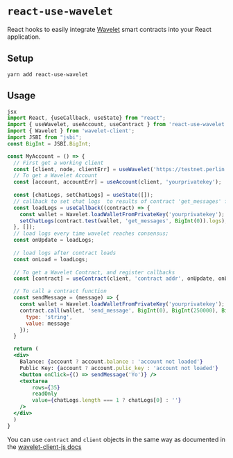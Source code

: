 # `react-use-wavelet`

React hooks to easily integrate [Wavelet](https://wavelet.perlin.net) smart contracts into your React application. 

## Setup

```shell
yarn add react-use-wavelet
```

## Usage

```jsx
jsx
import React, {useCallback, useState} from "react";
import { useWavelet, useAccount, useContract } from 'react-use-wavelet';
import { Wavelet } from 'wavelet-client';
import JSBI from "jsbi";
const BigInt = JSBI.BigInt;

const MyAccount = () => {
  // First get a working client
  const [client, node, clientErr] = useWavelet('https://testnet.perlin.net');
  // To get a Wavelet Account
  const [account, accountErr] = useAccount(client, 'yourprivatekey');
  
  const [chatLogs, setChatLogs] = useState([]);
  // callback to set chat logs  to results of contract 'get_messages' function
  const loadLogs = useCallback((contract) => {
    const wallet = Wavelet.loadWalletFromPrivateKey('yourprivatekey');
    setChatLogs(contract.test(wallet, 'get_messages', BigInt(0)).logs);
  }, []);
  // load logs every time wavelet reaches consensus;
  const onUpdate = loadLogs;
  
  // load logs after contract loads
  const onLoad = loadLogs;
  
  // To get a Wavelet Contract, and register callbacks
  const [contract] = useContract(client, 'contract addr', onUpdate, onLoad);

  // To call a contract function
  const sendMessage = (message) => {
    const wallet = Wavelet.loadWalletFromPrivateKey('yourprivatekey');
    contract.call(wallet, 'send_message', BigInt(0), BigInt(250000), BigInt(0),  {
      type: 'string',
      value: message
    });
  }

  return (
  <div>
    Balance: {account ? account.balance : 'account not loaded'}
    Public Key: {account ? account.pulic_key : 'account not loaded'}
    <button onClick={() => sendMessage('Yo')} />
    <textarea
        rows={35}
        readOnly
        value={chatLogs.length === 1 ? chatLogs[0] : ''}
    />
  </div>
  )
}
```

You can use `contract` and `client` objects in the same way as documented in the [wavelet-client-js docs](https://github.com/perlin-network/wavelet-client-js)
